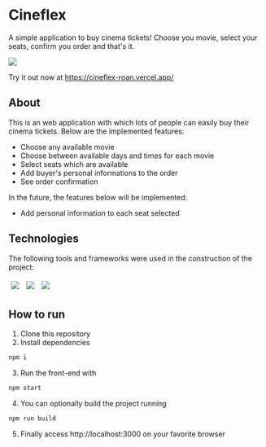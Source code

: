 # Cineflex

A simple application to buy cinema tickets! Choose you movie, select your seats, confirm you order and that's it.

<img src="/assets/my-wallet-usage.gif" />

Try it out now at https://cineflex-roan.vercel.app/

## About

This is an web application with which lots of people can easily buy their cinema tickets. Below are the implemented features:

- Choose any available movie
- Choose between available days and times for each movie
- Select seats which are available
- Add buyer's personal informations to the order
- See order confirmation

In the future, the features below will be implemented:
- Add personal information to each seat selected

## Technologies
The following tools and frameworks were used in the construction of the project:<br>
<p>
  <img style='margin: 5px;' src='https://img.shields.io/badge/axios%20-%2320232a.svg?&style=for-the-badge&color=informational'>
  <img style='margin: 5px;' src="https://img.shields.io/badge/react-app%20-%2320232a.svg?&style=for-the-badge&color=60ddf9&logo=react&logoColor=%2361DAFB"/>
  <img style='margin: 5px;' src="https://img.shields.io/badge/react_route%20-%2320232a.svg?&style=for-the-badge&logo=react&logoColor=%2361DAFB"/>

## How to run

1. Clone this repository
2. Install dependencies
```bash
npm i
```
3. Run the front-end with
```bash
npm start
```
4. You can optionally build the project running
```bash
npm run build
```
5. Finally access http://localhost:3000 on your favorite browser

